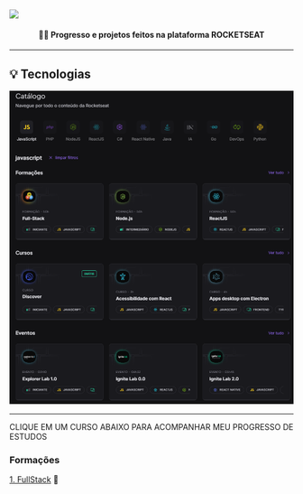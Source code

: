  <img align="center" src="https://camo.githubusercontent.com/d1dc76bd10e48bd22c59c84ed0ad5279a5f6eee1a7aca237efb9a84a6e0947db/68747470733a2f2f64726976652e676f6f676c652e636f6d2f75633f69643d315850574c6a556f322d6a386947773037414c637875376f714a336e6b6c32486f">
 <h4 align="center">👨‍💻  Progresso e projetos feitos na plataforma ROCKETSEAT</h4>

<hr>

## 💡 Tecnologias
![alt text](image.png)
<hr>

CLIQUE EM UM CURSO ABAIXO PARA ACOMPANHAR MEU PROGRESSO DE ESTUDOS

### Formações
<a href="https://github.com/claudiotassis/ROCKETSEAT/tree/main/Full-Stack">1. FullStack</a> 🚀
